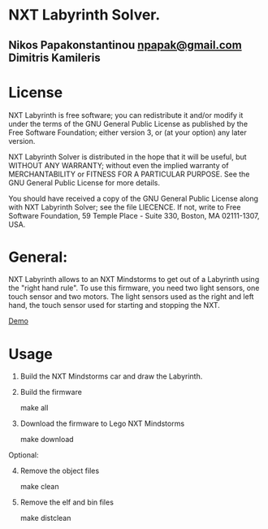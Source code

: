 NXT Labyrinth Solver.
=========================================================
Nikos Papakonstantinou <npapak@gmail.com>
Dimitris Kamileris
----------------------------

License
=========
NXT Labyrinth is free software; you can redistribute it and/or modify it 
under the terms
of the GNU General Public License as published by the Free Software Foundation;
either version 3, or (at your option) any later version.

NXT Labyrinth Solver is distributed in the  hope that  it will  be  useful, 
but  WITHOUT ANY
WARRANTY; without even the implied warranty of MERCHANTABILITY or FITNESS FOR A
PARTICULAR PURPOSE.  See the GNU General Public License for more details.

You should  have received a copy of  the GNU General  Public License along with
NXT Labyrinth Solver; see the file LIECENCE.  If not, write to 
Free Software Foundation, 59 Temple Place - Suite 330, Boston, MA 02111-1307,
USA.

General:
=========

NXT Labyrinth allows to an NXT Mindstorms to get out of a Labyrinth using the
"right hand rule". To use this firmware, you need two light sensors, one touch
sensor and two motors. The light sensors used as the right and left hand, the
touch sensor used for starting and stopping the NXT.

[Demo](https://dl.dropboxusercontent.com/u/6873550/MOV_0043.mp4)

Usage
=====

1) Build the NXT Mindstorms car and draw the Labyrinth.

2) Build the firmware

	make all

3) Download the firmware to Lego NXT Mindstorms

	make download

Optional:

4) Remove the object files

	make clean

5) Remove the elf and bin files

	make distclean
